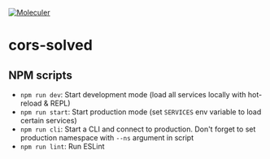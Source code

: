 [![Moleculer](https://badgen.net/badge/Powered%20by/Moleculer/0e83cd)](https://moleculer.services)

# cors-solved

## NPM scripts

- `npm run dev`: Start development mode (load all services locally with hot-reload & REPL)
- `npm run start`: Start production mode (set `SERVICES` env variable to load certain services)
- `npm run cli`: Start a CLI and connect to production. Don't forget to set production namespace with `--ns` argument in script
- `npm run lint`: Run ESLint
